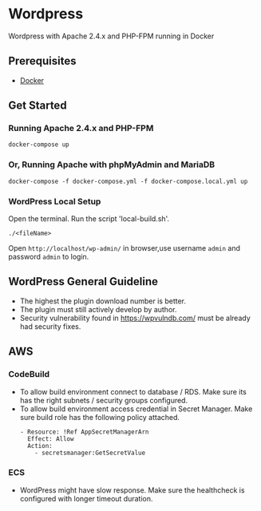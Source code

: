 # Wordpress

Wordpress with Apache 2.4.x and PHP-FPM running in Docker

## Prerequisites

* [Docker](https://www.docker.com/get-started)

## Get Started

### Running Apache 2.4.x and PHP-FPM

```cli
docker-compose up
```

### Or, Running Apache with phpMyAdmin and MariaDB

```cli
docker-compose -f docker-compose.yml -f docker-compose.local.yml up
```

### WordPress Local Setup

Open the terminal. Run the script 'local-build.sh'.

```cli
./<fileName>
```

Open `http://localhost/wp-admin/` in browser,use username `admin` and password `admin` to login.

## WordPress General Guideline

* The highest the plugin download number is better.
* The plugin must still actively develop by author.
* Security vulnerability found in <https://wpvulndb.com/> must be already had security fixes.

## AWS

### CodeBuild

* To allow build environment connect to database / RDS. Make sure its has the right subnets / security groups configured.
* To allow build environment access credential in Secret Manager. Make sure build role has the following policy attached.
  ```
  - Resource: !Ref AppSecretManagerArn
    Effect: Allow
    Action:
      - secretsmanager:GetSecretValue
  ```

### ECS

* WordPress might have slow response. Make sure the healthcheck is configured with longer timeout duration.

